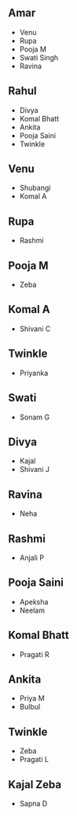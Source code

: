 ## Amar 
- Venu
- Rupa
- Pooja M
- Swati Singh
- Ravina 

## Rahul
- Divya
- Komal Bhatt
- Ankita
- Pooja Saini
- Twinkle 

## Venu
- Shubangi 
- Komal A

## Rupa
- Rashmi


## Pooja M
- Zeba 


## Komal A
- Shivani C

## Twinkle 
- Priyanka

## Swati 
- Sonam G

## Divya
- Kajal 
- Shivani J

## Ravina
- Neha


## Rashmi
- Anjali P



## Pooja Saini
- Apeksha
- Neelam



## Komal Bhatt
- Pragati R


## Ankita
- Priya M
- Bulbul


## Twinkle
- Zeba
- Pragati L


## Kajal Zeba
- Sapna D






